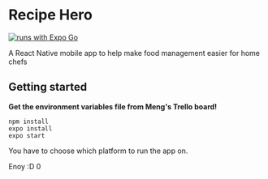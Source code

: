 # Recipe Hero
[![runs with Expo Go](https://img.shields.io/badge/Runs%20with%20Expo%20Go-000.svg?style=flat-square&logo=EXPO&labelColor=f3f3f3&logoColor=000)](https://expo.io/client)


A React Native mobile app to help make food management easier for home chefs
## Getting started

**Get the environment variables file from Meng's Trello board!**

```
npm install
expo install
expo start
```

You have to choose which platform to run the app on.

Enoy :D
0